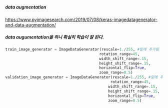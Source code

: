 ##### data augmentation

https://www.pyimagesearch.com/2019/07/08/keras-imagedatagenerator-and-data-augmentation/

##### data augumentation을 하니 확실히 학습이 잘 된다.
```python
train_image_generator = ImageDataGenerator(rescale=1./255, #밑에 추가됨
                                          rotation_range=45,
                                          width_shift_range=.15,
                                          height_shift_range=.15,
                                          horizontal_flip=True,
                                          zoom_range=0.5) 
validation_image_generator = ImageDataGenerator(rescale=1./255, #밑에 추가됨
                                               rotation_range=45,
                                              width_shift_range=.15,
                                              height_shift_range=.15,
                                              horizontal_flip=True,
                                              zoom_range=0.5)
```